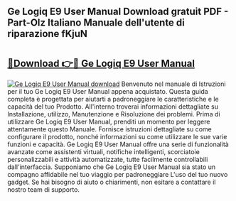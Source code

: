 ## Ge Logiq E9 User Manual Download gratuit PDF - Part-Olz Italiano Manuale dell'utente di riparazione fKjuN

# <h2><a href="http://dffacl.blite.top/?on=Ge+Logiq+E9+User+Manual">🔗Download 👉🔴 Ge Logiq E9 User Manual</a></h2>

[![Ge Logiq E9 User Manual download](https://i.imgur.com/lujVjoI.png)](http://dffacl.blite.top/?on=Ge+Logiq+E9+User+Manual)
Benvenuto nel manuale di Istruzioni per il tuo Ge Logiq E9 User Manual appena acquistato. Questa guida completa è progettata per aiutarti a padroneggiare le caratteristiche e le capacità del tuo Prodotto. All'interno troverai informazioni dettagliate su Installazione, utilizzo, Manutenzione e Risoluzione dei problemi. Prima di utilizzare Ge Logiq E9 User Manual, prenditi un momento per leggere attentamente questo Manuale. Fornisce istruzioni dettagliate su come configurare il prodotto, nonché informazioni su come utilizzare le sue varie funzioni e capacità. Ge Logiq E9 User Manual offre una serie di funzionalità avanzate come assistenti virtuali, notifiche intelligenti, scorciatoie personalizzabili e attività automatizzate, tutte facilmente controllabili dall'interfaccia. Supponiamo che Ge Logiq E9 User Manual sia stato un compagno affidabile nel tuo viaggio per padroneggiare L'uso del tuo nuovo gadget. Se hai bisogno di aiuto o chiarimenti, non esitare a contattare il nostro team di supporto.
